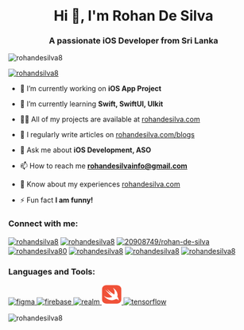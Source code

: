 <img src="https://i.postimg.cc/prVfHF7C/Purple-Modern-Twitter-Header.png" alt="">
<h1 align="center">Hi 👋, I'm Rohan De Silva</h1>
<h3 align="center">A passionate iOS Developer from Sri Lanka</h3>

<p align="left"> <img src="https://komarev.com/ghpvc/?username=rohandesilva8&label=Profile%20views&color=0e75b6&style=flat" alt="rohandesilva8" /> </p>

<p align="left"> <a href="https://twitter.com/rohandsilva8" target="blank"><img src="https://img.shields.io/twitter/follow/rohandsilva8?logo=twitter&style=for-the-badge" alt="rohandsilva8" /></a> </p>

- 🔭 I’m currently working on **iOS App Project**

- 🌱 I’m currently learning **Swift, SwiftUI, UIkit**

- 👨‍💻 All of my projects are available at [rohandesilva.com](rohandesilva.com)

- 📝 I regularly write articles on [rohandesilva.com/blogs](rohandesilva.com/blogs)

- 💬 Ask me about **iOS Development, ASO**

- 📫 How to reach me **rohandesilvainfo@gmail.com**

- 📄 Know about my experiences [rohandesilva.com](rohandesilva.com)

- ⚡ Fun fact **I am funny!**

<h3 align="left">Connect with me:</h3>
<p align="left">
<a href="https://twitter.com/rohandsilva8" target="blank"><img align="center" src="https://raw.githubusercontent.com/rahuldkjain/github-profile-readme-generator/master/src/images/icons/Social/twitter.svg" alt="rohandsilva8" height="30" width="40" /></a>
<a href="https://linkedin.com/in/rohandesilva8" target="blank"><img align="center" src="https://raw.githubusercontent.com/rahuldkjain/github-profile-readme-generator/master/src/images/icons/Social/linked-in-alt.svg" alt="rohandesilva8" height="30" width="40" /></a>
<a href="https://stackoverflow.com/users/20908749/rohan-de-silva" target="blank"><img align="center" src="https://raw.githubusercontent.com/rahuldkjain/github-profile-readme-generator/master/src/images/icons/Social/stack-overflow.svg" alt="20908749/rohan-de-silva" height="30" width="40" /></a>
<a href="https://fb.com/rohandesilva80" target="blank"><img align="center" src="https://raw.githubusercontent.com/rahuldkjain/github-profile-readme-generator/master/src/images/icons/Social/facebook.svg" alt="rohandesilva80" height="30" width="40" /></a>
<a href="https://instagram.com/rohandesilva8" target="blank"><img align="center" src="https://raw.githubusercontent.com/rahuldkjain/github-profile-readme-generator/master/src/images/icons/Social/instagram.svg" alt="rohandesilva8" height="30" width="40" /></a>
<a href="https://dribbble.com/rohandesilva8" target="blank"><img align="center" src="https://raw.githubusercontent.com/rahuldkjain/github-profile-readme-generator/master/src/images/icons/Social/dribbble.svg" alt="rohandesilva8" height="30" width="40" /></a>
<a href="https://www.youtube.com/@rohandesilva8" target="blank"><img align="center" src="https://raw.githubusercontent.com/rahuldkjain/github-profile-readme-generator/master/src/images/icons/Social/youtube.svg" alt="rohandesilva8" height="30" width="40" /></a>
</p>

<h3 align="left">Languages and Tools:</h3>
<p align="left"> <a href="https://www.figma.com/" target="_blank" rel="noreferrer"> <img src="https://www.vectorlogo.zone/logos/figma/figma-icon.svg" alt="figma" width="40" height="40"/> </a> <a href="https://firebase.google.com/" target="_blank" rel="noreferrer"> <img src="https://www.vectorlogo.zone/logos/firebase/firebase-icon.svg" alt="firebase" width="40" height="40"/> </a> <a href="https://realm.io/" target="_blank" rel="noreferrer"> <img src="https://raw.githubusercontent.com/bestofjs/bestofjs-webui/8665e8c267a0215f3159df28b33c365198101df5/public/logos/realm.svg" alt="realm" width="40" height="40"/> </a> <a href="https://developer.apple.com/swift/" target="_blank" rel="noreferrer"> <img src="https://raw.githubusercontent.com/devicons/devicon/master/icons/swift/swift-original.svg" alt="swift" width="40" height="40"/> </a> <a href="https://www.tensorflow.org" target="_blank" rel="noreferrer"> <img src="https://www.vectorlogo.zone/logos/tensorflow/tensorflow-icon.svg" alt="tensorflow" width="40" height="40"/> </a> </p>

<p><img align="center" src="https://github-readme-stats.vercel.app/api/top-langs?username=rohandesilva8&show_icons=true&locale=en&layout=compact" alt="rohandesilva8" /></p>
